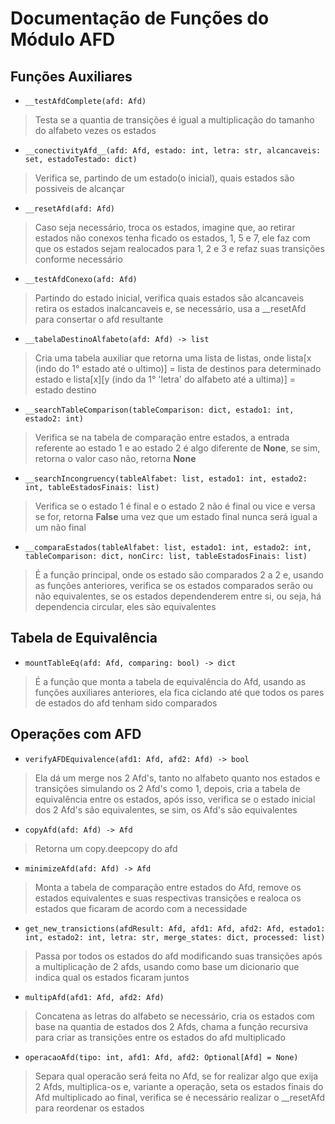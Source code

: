 # Documentação de Funções do Módulo AFD

## Funções Auxiliares

- `__testAfdComplete(afd: Afd)`

> Testa se a quantia de transições é igual a multiplicação do tamanho do
> alfabeto vezes os estados

- `__conectivityAfd__(afd: Afd, estado: int, letra: str, alcancaveis: set,
estadoTestado: dict)`

> Verifica se, partindo de um estado(o inicial), quais estados são
> possiveis de alcançar

- `__resetAfd(afd: Afd)`

> Caso seja necessário, troca os estados, imagine que, ao retirar
> estados não conexos tenha ficado os estados, 1, 5 e 7, ele faz
> com que os estados sejam realocados para 1, 2 e 3 e refaz suas
> transições conforme necessário

- `__testAfdConexo(afd: Afd)`

> Partindo do estado inicial, verifica quais estados são alcancaveis
> retira os estados inalcancaveis e, se necessário, usa a \_\_resetAfd para
> consertar o afd resultante

- `__tabelaDestinoAlfabeto(afd: Afd) -> list`

> Cria uma tabela auxiliar que retorna uma lista de listas, onde
> lista\[x \(indo do 1° estado até o ultimo\)\] = lista de destinos para
> determinado estado e lista\[x\]\[y (indo da 1° 'letra' do alfabeto até
> a ultima)\] = estado destino

- `__searchTableComparison(tableComparison: dict, estado1: int, estado2: int)`

> Verifica se na tabela de comparação entre estados, a entrada referente ao
> estado 1 e ao estado 2 é algo diferente de **None**, se sim, retorna o valor
> caso não, retorna **None**

- `__searchIncongruency(tableAlfabet: list, estado1: int, estado2: int,
tableEstadosFinais: list)`

> Verifica se o estado 1 é final e o estado 2 não é final ou vice e versa
> se for, retorna **False** uma vez que um estado final nunca será igual a um
> não final

- `__comparaEstados(tableAlfabet: list, estado1: int, estado2: int,
tableComparison: dict, nonCirc: list, tableEstadosFinais: list)`

> É a função principal, onde os estado são comparados 2 a 2 e, usando
> as funções anteriores, verifica se os estados comparados serão ou não
> equivalentes, se os estados dependenderem entre si, ou seja, há dependencia
> circular, eles são equivalentes

## Tabela de Equivalência

- `mountTableEq(afd: Afd, comparing: bool) -> dict`

> É a função que monta a tabela de equivalência do Afd, usando as
> funções auxiliares anteriores, ela fica ciclando até que todos
> os pares de estados do afd tenham sido comparados

## Operações com AFD

- `verifyAFDEquivalence(afd1: Afd, afd2: Afd) -> bool`

> Ela dá um merge nos 2 Afd's, tanto no alfabeto quanto nos estados e transições
> simulando os 2 Afd's como 1, depois, cria a tabela de equivalência entre os estados,
> após isso, verifica se o estado inicial dos 2 Afd's são equivalentes, se sim,
> os Afd's são equivalentes

- `copyAfd(afd: Afd) -> Afd`

> Retorna um copy.deepcopy do afd

- `minimizeAfd(afd: Afd) -> Afd`

> Monta a tabela de comparação entre estados do Afd, remove os estados equivalentes
> e suas respectivas transições e realoca os estados que ficaram de acordo com
> a necessidade

- `get_new_transictions(afdResult: Afd, afd1: Afd, afd2: Afd, estado1: int,
estado2: int, letra: str, merge_states: dict, processed: list)`

> Passa por todos os estados do afd modificando suas transições após a multiplicação
> de 2 afds, usando como base um dicionario que indica qual os estados ficaram juntos

- `multipAfd(afd1: Afd, afd2: Afd)`

> Concatena as letras do alfabeto se necessário, cria os estados com base na quantia
> de estados dos 2 Afds, chama a função recursiva para criar as transições entre
> os estados do afd multiplicado

- `operacaoAfd(tipo: int, afd1: Afd, afd2: Optional[Afd] = None)`

> Separa qual operacão será feita no Afd, se for realizar algo que exija 2 Afds,
> multiplica-os e, variante a operação, seta os estados finais do Afd multiplicado
> ao final, verifica se é necessário realizar o \_\_resetAfd para reordenar os estados
